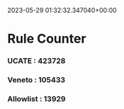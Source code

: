 2023-05-29 01:32:32.347040+00:00
# Rule Counter 
 ### UCATE : 423728

 ### Veneto : 105433

 ### Allowlist : 13929